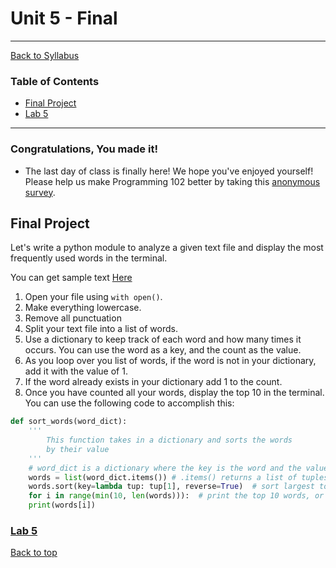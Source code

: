 # <a id="top"></a>Unit 5 - Final

---

[Back to Syllabus](https://github.com/PdxCodeGuild/Programming102#top)

### Table of Contents

- [Final Project](#final)
- [Lab 5](https://github.com/PdxCodeGuild/Programming102/blob/master/labs/lab5.md)

---

### Congratulations, You made it!

- The last day of class is finally here! We hope you've enjoyed yourself! Please help us make Programming 102 better by taking this [anonymous survey](https://forms.gle/D7vCyctcqUQFvSeA9).

## <a id="final"></a>Final Project

Let's write a python module to analyze a given text file and display the most frequently used words in the terminal.

You can get sample text [Here](/resources/countwords.txt)

1. Open your file using `with open()`.
1. Make everything lowercase.
1. Remove all punctuation
1. Split your text file into a list of words.
1. Use a dictionary to keep track of each word and how many times it occurs. You can use the word as a key, and the count as the value.
1. As you loop over you list of words, if the word is not in your dictionary, add it with the value of 1.
1. If the word already exists in your dictionary add 1 to the count.
1. Once you have counted all your words, display the top 10 in the terminal. You can use the following code to accomplish this:

```python
def sort_words(word_dict):
    '''
        This function takes in a dictionary and sorts the words
        by their value
    '''
    # word_dict is a dictionary where the key is the word and the value is the count
    words = list(word_dict.items()) # .items() returns a list of tuples
    words.sort(key=lambda tup: tup[1], reverse=True)  # sort largest to smallest, based on count
    for i in range(min(10, len(words))):  # print the top 10 words, or all of them, whichever is smaller
    print(words[i])
```

### [Lab 5](https://github.com/PdxCodeGuild/Programming102/blob/master/labs/lab5.md)

[Back to top](#top)
